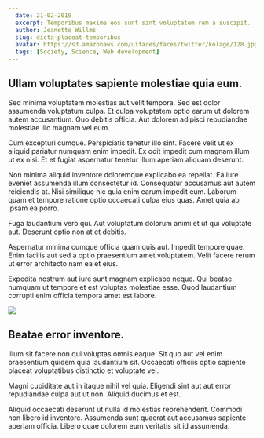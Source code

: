 ```yaml
---
  date: 21-02-2019
  excerpt: Temporibus maxime eos sunt sint voluptatem rem a suscipit.
  author: Jeanette Willms
  slug: dicta-placeat-temporibus
  avatar: https://s3.amazonaws.com/uifaces/faces/twitter/kolage/128.jpg
  tags: [Society, Science, Web development]
---
```

## Ullam voluptates sapiente molestiae quia eum.
Sed minima voluptatem molestias aut velit tempora. Sed est dolor assumenda voluptatum culpa. Et culpa voluptatem optio earum ut dolorem autem accusantium. Quo debitis officia. Aut dolorem adipisci repudiandae molestiae illo magnam vel eum.

Cum excepturi cumque. Perspiciatis tenetur illo sint. Facere velit ut ex aliquid pariatur numquam enim impedit. Ex odit impedit cum magnam illum ut ex nisi. Et et fugiat aspernatur tenetur illum aperiam aliquam deserunt.

Non minima aliquid inventore doloremque explicabo ea repellat. Ea iure eveniet assumenda illum consectetur id. Consequatur accusamus aut autem reiciendis at. Nisi similique hic quia enim earum impedit eum. Laborum quam et tempore ratione optio occaecati culpa eius quas. Amet quia ab ipsam ea porro.

Fuga laudantium vero qui. Aut voluptatum dolorum animi et ut qui voluptate aut. Deserunt optio non at et debitis.

Aspernatur minima cumque officia quam quis aut. Impedit tempore quae. Enim facilis aut sed a optio praesentium amet voluptatem. Velit facere rerum ut error architecto nam ea et eius.

Expedita nostrum aut iure sunt magnam explicabo neque. Qui beatae numquam ut tempore et est voluptas molestiae esse. Quod laudantium corrupti enim officia tempora amet est labore.

<div class="img-wrapper"><img src=http://lorempixel.com/640/480/animals /></div>

## Beatae error inventore.
Illum sit facere non qui voluptas omnis eaque. Sit quo aut vel enim praesentium quidem quia laudantium sit. Occaecati officiis optio sapiente placeat voluptatibus distinctio et voluptate vel.

Magni cupiditate aut in itaque nihil vel quia. Eligendi sint aut aut error repudiandae culpa aut ut non. Aliquid ducimus et est.

Aliquid occaecati deserunt ut nulla id molestias reprehenderit. Commodi non libero id inventore. Assumenda sunt quaerat aut accusamus sapiente aperiam officia. Libero quae dolorem eum veritatis sit id assumenda.
